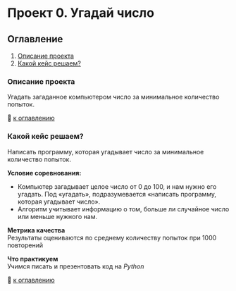 # Проект 0. Угадай число

## Оглавление
1. [Описание проекта](#Описание-проекта)
2. [Какой кейс решаем?](#Какой-кейс-решаем?)


### Описание проекта
Угадать загаданное компьютером число за минимальное количество попыток.

:bookmark_tabs: [к оглавлению](#Оглавление)


### Какой кейс решаем?
Написать программу, которая угадывает число за минимальное количество попыток.

**Условие соревнования:**
- Компьютер загадывает целое число от 0 до 100, и нам нужно его угадать. Под «угадать», подразумевается «написать программу, которая угадывает число».
- Алгоритм учитывает информацию о том, больше ли случайное число или меньше нужного нам.

**Метрика качества**  
Результаты оцениваются по среднему количеству попыток при 1000 повторений

**Что практикуем**  
Учимся писать и презентовать код на *Python*


:bookmark_tabs: [к оглавлению](#Оглавление)
